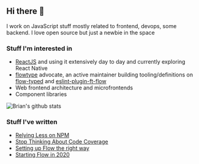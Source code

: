 ## Hi there 👋

I work on JavaScript stuff mostly related to frontend, devops, some backend. I love open source but just a newbie in the space

### Stuff I'm interested in
- [ReactJS](https://github.com/facebook/react) and using it extensively day to day and currently exploring React Native
- [flowtype](https://github.com/facebook/flow) advocate, an active maintainer building tooling/definitions on [flow-typed](https://github.com/flow-typed/flow-typed) and [eslint-plugin-ft-flow](https://github.com/flow-typed/eslint-plugin-ft-flow)
- Web frontend architecture and microfrontends
- Component libraries

<img
  src="https://github-readme-stats.vercel.app/api?username=brianzchen&show_icons=true"
  alt="Brian's github stats"
/>

### Stuff I've written
<!-- BLOG-POST-LIST:START -->
- [Relying Less on NPM](https://medium.com/swlh/relying-less-on-npm-a9c0d831c76e?source=rss-556b010ce597------2)
- [Stop Thinking About Code Coverage](https://medium.com/swlh/stop-thinking-about-code-coverage-eb71909b5b2?source=rss-556b010ce597------2)
- [Setting up Flow the right way](https://medium.com/swlh/setting-up-flow-the-right-way-ff122d0030ec?source=rss-556b010ce597------2)
- [Starting Flow in 2020](https://medium.com/swlh/starting-flow-in-2020-cfd9187c2900?source=rss-556b010ce597------2)
<!-- BLOG-POST-LIST:END -->
